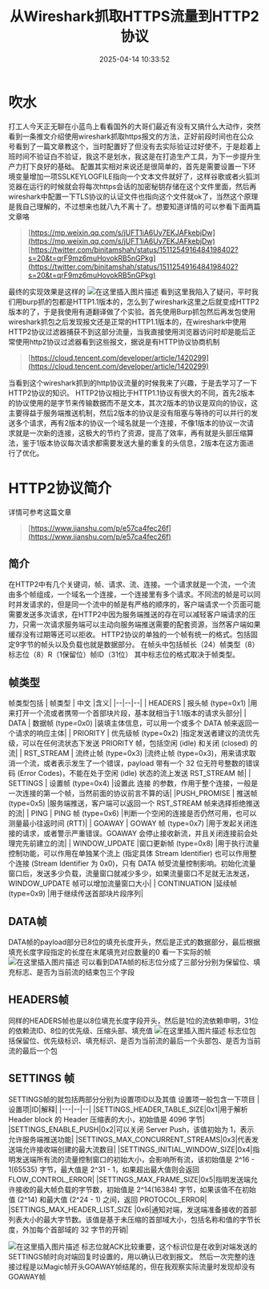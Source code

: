 ﻿---
title: 从Wireshark抓取HTTPS流量到HTTP2协议
date: 2025-04-14 10:33:52
tags:
- wireshark
- https
- http2
categories:
  - [协议规范]
---
# 吹水
打工人今天正无聊在小蓝鸟上看看国外的大哥们最近有没有又搞什么大动作，突然看到一条推文介绍使用wireshark抓取https报文的方法，正好前段时间也在公众号看到了一篇文章教这个，当时配置好了但没有去实际验证过好使不，于是趁着上班时间不验证白不验证，我这不是划水，我这是在打造生产工具，为下一步提升生产力打下良好的基础。
配置其实相对来说还是很简单的，首先是需要设置一下环境变量增加一项SSLKEYLOGFILE指向一个文本文件就好了，这样谷歌或者火狐浏览器在运行的时候就会将每次https会话的加密秘钥存储在这个文件里面，然后再wireshark中配置一下TLS协议的认证文件也指向这个文件就ok了，当然这个原理是我自己理解的，不过想来也就八九不离十了。想要知道详情的可以参看下面两篇文章咯
> [https://mp.weixin.qq.com/s/jUFT1iA6Uy7EKJAFkebjDw](https://mp.weixin.qq.com/s/jUFT1iA6Uy7EKJAFkebjDw)
> [https://twitter.com/binitamshah/status/1511254916484198402?s=20&t=qrF9mz6muHovokRB5nGPkg](https://twitter.com/binitamshah/status/1511254916484198402?s=20&t=qrF9mz6muHovokRB5nGPkg)
<!--more-->
最终的实现效果是这样的
![在这里插入图片描述](https://i-blog.csdnimg.cn/blog_migrate/da6b1188291a0cb3faaa42a16cb0f24a.png)
看到这里我陷入了疑问，平时我们用burp抓的包都是HTTP1.1版本的，怎么到了wireshark这里之后就变成HTTP2版本的了，于是我使用有道翻译做了个实验。首先使用Burp抓包然后再发包使用wireshark抓包之后发现报文还是正常的HTTP1.1版本的，在wireshark中使用HTTP2协议过滤器捕获不到这部分流量，当我直接使用浏览器访问时却是能后正常使用http2协议过滤器看到这些报文，据说是有HTTP协议协商机制
> [https://cloud.tencent.com/developer/article/1420299](https://cloud.tencent.com/developer/article/1420299)

当看到这个wireshark抓到的http协议流量的时候我来了兴趣，于是去学习了一下HTTP2协议的知识。
HTTP2协议相比于HTTP1.1协议有很大的不同，首先2版本的协议使用的是字节来传输数据而不是文本，其次2版本的协议是双向的协议，这主要得益于服务端推送机制，然后2版本的协议是没有阻塞与等待的可以并行的发送多个请求，再有2版本的协议一个域名就是一个连接，不像1版本的协议一次请求就是一次新的连接，这极大的节约了资源，提高了效率，再有就是头部压缩算法，鉴于1版本协议每次请求都需要发送大量的重复的头信息，2版本在这方面进行了优化。
# HTTP2协议简介
详情可参考这篇文章
> [https://www.jianshu.com/p/e57ca4fec26f](https://www.jianshu.com/p/e57ca4fec26f)
## 简介
在HTTP2中有几个关键词，帧、请求、流、连接。一个请求就是一个流，一个流由多个帧组成，一个域名一个连接，一个连接里有多个请求。不同流的帧是可以同时并发请求的，但是同一个流中的帧是有严格的顺序的，客户端请求一个页面可能需要发送多次请求，在HTTP2中因为服务端推送的存在可以减轻客户端请求的压力，只需一次请求服务端可以主动向服务端推送需要的配套资源，当然客户端如果缓存没有过期等还可以拒收。
HTTP2协议的单独的一个帧有统一的格式。包括固定9字节的帧头以及负载也就是数据部分。
在帧头中包括帧长（24）帧类型（8）标志位（8）R（1保留位）帧ID（31位）
其中标志位的格式取决于帧类型。
## 帧类型
帧类型包括
| 帧类型 | 中文 |含义|
|--|--|--|
| HEADERS | 报头帧 (type=0x1)  |用来打开一个流或者携带一个首部块片段，基本就相当于1.1版本的请求头部分|
| DATA | 数据帧 (type=0x0)  |装填主体信息，可以用一个或多个 DATA 帧来返回一个请求的响应主体|
| PRIORITY | 优先级帧 (type=0x2) |指定发送者建议的流优先级，可以在任何流状态下发送 PRIORITY 帧，包括空闲 (idle) 和关闭 (closed) 的流|
| RST_STREAM | 流终止帧 (type=0x3)  |流终止帧 (type=0x3)，用来请求取消一个流，或者表示发生了一个错误，payload 带有一个 32 位无符号整数的错误码 (Error Codes)，不能在处于空闲 (idle) 状态的流上发送 RST_STREAM 帧|
| SETTINGS | 设置帧 (type=0x4) |设置此 连接 的参数，作用于整个连接，一般是一次连接的第一个帧，当然前面的协议前言不算的话|
|PUSH_PROMISE  | 推送帧 (type=0x5) |服务端推送，客户端可以返回一个 RST_STREAM 帧来选择拒绝推送的流|
| PING | PING 帧 (type=0x6) |判断一个空闲的连接是否仍然可用，也可以测量最小往返时间 (RTT)|
| GOAWAY | GOWAY 帧 (type=0x7) |用于发起关闭连接的请求，或者警示严重错误。GOAWAY 会停止接收新流，并且关闭连接前会处理完先前建立的流|
| WINDOW_UPDATE  |窗口更新帧 (type=0x8)  |用于执行流量控制功能，可以作用在单独某个流上 (指定具体 Stream Identifier) 也可以作用整个连接 (Stream Identifier 为 0x0)，只有 DATA 帧受流量控制影响。初始化流量窗口后，发送多少负载，流量窗口就减少多少，如果流量窗口不足就无法发送，WINDOW_UPDATE 帧可以增加流量窗口大小|
| CONTINUATION |延续帧 (type=0x9)  |用于继续传送首部块片段序列|

## DATA帧
DATA帧的payload部分已8位的填充长度开头，然后是正式的数据部分，最后根据填充长度字段指定的长度在末尾填充对应数量的0
看一下实际的帧
![在这里插入图片描述](https://i-blog.csdnimg.cn/blog_migrate/fbb55e776451089a2079bcc7e3b4523b.png)
可以看到DATA帧的标志位分成了三部分分别为保留位、填充标志、是否为当前流的结束包三个字段
## HEADERS帧
同样的HEADERS帧也是以8位填充长度字段开头，然后是1位的流依赖申明，31位的依赖流ID、8位的优先级、压缩头部、填充值
![在这里插入图片描述](https://i-blog.csdnimg.cn/blog_migrate/f400f0bb602346560e078f4bca820ca1.png)
标志位包括保留位、优先级标识、填充标识、是否为当前流的最后一个头部包、是否为当前流的最后一个包
## SETTINGS 帧
SETTINGS帧的就包括两部分分别为设置项ID以及其值
设置项一般包含一下项目
|设置项|ID|解释|
|---|--|--|
|SETTINGS_HEADER_TABLE_SIZE|0x1|用于解析 Header block 的 Header 压缩表的大小，初始值是 4096 字节|
|SETTINGS_ENABLE_PUSH|0x2|可以关闭 Server Push，该值初始为 1，表示允许服务端推送功能|
|SETTINGS_MAX_CONCURRENT_STREAMS|0x3|代表发送端允许接收端创建的最大流数目|
|SETTINGS_INITIAL_WINDOW_SIZE|0x4|指明发送端所有流的流量控制窗口的初始大小，会影响所有流，该初始值是 2^16 - 1(65535) 字节，最大值是 2^31 - 1，如果超出最大值则会返回 FLOW_CONTROL_ERROR|
|SETTINGS_MAX_FRAME_SIZE|0x5|指明发送端允许接收的最大帧负载的字节数，初始值是 2^14(16384) 字节，如果该值不在初始值 (2^14) 和最大值 (2^24 - 1) 之间，返回 PROTOCOL_ERROR|
|SETTINGS_MAX_HEADER_LIST_SIZE |0x6|通知对端，发送端准备接收的首部列表大小的最大字节数。该值是基于未压缩的首部域大小，包括名称和值的字节长度，外加每个首部域的 32 字节的开销|

![在这里插入图片描述](https://i-blog.csdnimg.cn/blog_migrate/6c1518eb180419c56d1cde1f8f3c1325.png)
标志位就ACK比较重要，这个标识位是在收到对端发送的SETTINGS帧时向对端回复时设置的，用以确认已收到报文。
然后一次完整的连接过程是以Magic帧开头GOAWAY帧结尾的，但在我观察实际流量时发现却没有GOAWAY帧


